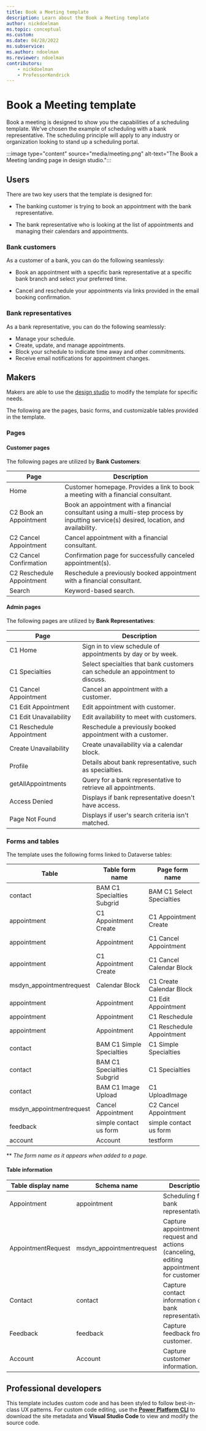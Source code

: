 ```yaml
---
title: Book a Meeting template
description: Learn about the Book a Meeting template
author: nickdoelman
ms.topic: conceptual
ms.custom: 
ms.date: 04/28/2022
ms.subservice:
ms.author: ndoelman
ms.reviewer: ndoelman
contributors:
    - nickdoelman
    - ProfessorKendrick
---
```


# Book a Meeting template

Book a meeting is designed to show you the capabilities of a scheduling template. We've chosen the example of scheduling with a bank representative.  The scheduling principle will apply to any industry or organization looking to stand up a scheduling portal.

:::image type="content" source="media/meeting.png" alt-text="The Book a Meeting landing page in design studio."::: 

## Users

There are two key users that the template is designed for:

- The banking customer is trying to book an appointment with the bank representative.

- The bank representative who is looking at the list of appointments and managing their calendars and appointments.

### Bank customers

As a customer of a bank, you can do the following seamlessly:

- Book an appointment with a specific bank representative at a specific bank branch and select your preferred time.

- Cancel and reschedule your appointments via links provided in the email booking confirmation.

### Bank representatives

As a bank representative, you can do the following seamlessly:

- Manage your schedule.
- Create, update, and manage appointments.
- Block your schedule to indicate time away and other commitments.
- Receive email notifications for appointment changes.

## Makers

Makers are able to use the [design studio](../getting-started/use-design-studio.md)  to modify the template for specific needs.

The following are the pages, basic forms, and customizable tables provided in the template.

### Pages

#### Customer pages

The following pages are utilized by **Bank Customers**:

|Page|Description|
|---------|---------|
|Home|Customer homepage. Provides a link to book a meeting with a financial consultant.|
|C2 Book an Appointment|Book an appointment with a financial consultant using a multi-step process by inputting service(s) desired, location, and availability.|
|C2 Cancel Appointment|Cancel appointment with a financial consultant.|
|C2 Cancel Confirmation|Confirmation page for successfully canceled appointment(s).|
|C2 Reschedule Appointment|Reschedule a previously booked appointment with a financial consultant.|
|Search|Keyword-based search.|

#### Admin pages

The following pages are utilized by **Bank Representatives**:


|Page|Description|
|---------|---------|
|C1 Home|Sign in to view schedule of appointments by day or by week.|
|C1 Specialties|Select specialties that bank customers can schedule an appointment to discuss.|
|C1 Cancel Appointment|Cancel an appointment with a customer.|
|C1 Edit Appointment|Edit appointment with customer.|
|C1 Edit Unavailability|Edit availability to meet with customers.|
|C1 Reschedule Appointment|Reschedule a previously booked appointment with a customer.|
|Create Unavailability|Create unavailability via a calendar block.|
|Profile|Details about bank representative, such as specialties.|
|getAllAppointments|Query for a bank representative to retrieve all appointments.|
|Access Denied|Displays if bank representative doesn't have access.|
|Page Not Found|Displays if user's search criteria isn't matched.|


### Forms and tables

The template uses the following forms linked to Dataverse tables:

| **Table**                 | **Table form name**        | **Page form name**        |
|---------------------------|----------------------------|---------------------------|
| contact                   | BAM C1 Specialties Subgrid | BAM C1 Select Specialties |
| appointment               | C1 Appointment Create      | C1 Appointment Create     |
| appointment               | Appointment                | C1 Cancel Appointment     |
| appointment               | C1 Appointment Create      | C1 Cancel Calendar Block  |
| msdyn\_appointmentrequest | Calendar Block             | C1 Create Calendar Block  |
| appointment               | Appointment                | C1 Edit Appointment       |
| appointment               | Appointment                | C1 Reschedule             |
| appointment               | Appointment                | C1 Reschedule Appointment |
| contact                   | BAM C1 Simple Specialties  | C1 Simple Specialties     |
| contact                   | BAM C1 Specialties Subgrid | C1 Specialties            |
| contact                   | BAM C1 Image Upload        | C1 UploadImage            |
| msdyn\_appointmentrequest | Cancel Appointment         | C2 Cancel Appointment     |
| feedback                  | simple contact us form     | simple contact us form    |
| account                   | Account                    | testform                  |

** *The form name as it appears when added to a page.*

#### Table information

| **Table display name** | **Schema name**           | **Description**                                                                                 |
|------------------------|---------------------------|-------------------------------------------------------------------------------------------------|
| Appointment            | appointment               | Scheduling for bank representatives.                                                            |
| AppointmentRequest     | msdyn\_appointmentrequest | Capture appointment request and actions (canceling, editing appointment) for customers.         |
| Contact                | contact                   | Capture contact information of bank representative.                                             |
| Feedback               | feedback                  | Capture feedback from customer.                                                                 |
| Account                | Account                   | Capture customer information.                                                                   |

## Professional developers

This template includes custom code and has been styled to follow best-in-class UX patterns.  For custom code editing, use the [**Power Platform CLI**](../configure/cli-tutorial.md) to download the site metadata and **Visual Studio Code** to view and modify the source code.